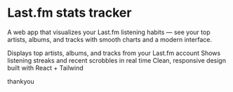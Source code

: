 # Last.fm stats tracker
A web app that visualizes your Last.fm listening habits — see your top artists, albums, and tracks with smooth charts and a modern interface.

Displays top artists, albums, and tracks from your Last.fm account
Shows listening streaks and recent scrobbles in real time
Clean, responsive design built with React + Tailwind

thankyou

